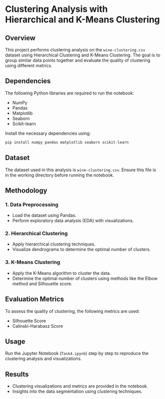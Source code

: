 # Clustering Analysis with Hierarchical and K-Means Clustering

## Overview
This project performs clustering analysis on the `wine-clustering.csv` dataset using Hierarchical Clustering and K-Means Clustering. The goal is to group similar data points together and evaluate the quality of clustering using different metrics.

## Dependencies
The following Python libraries are required to run the notebook:

- NumPy
- Pandas
- Matplotlib
- Seaborn
- Scikit-learn

Install the necessary dependencies using:
```bash
pip install numpy pandas matplotlib seaborn scikit-learn
```

## Dataset
The dataset used in this analysis is `wine-clustering.csv`. Ensure this file is in the working directory before running the notebook.

## Methodology
### 1. Data Preprocessing
- Load the dataset using Pandas.
- Perform exploratory data analysis (EDA) with visualizations.

### 2. Hierarchical Clustering
- Apply hierarchical clustering techniques.
- Visualize dendrograms to determine the optimal number of clusters.

### 3. K-Means Clustering
- Apply the K-Means algorithm to cluster the data.
- Determine the optimal number of clusters using methods like the Elbow method and Silhouette score.

## Evaluation Metrics
To assess the quality of clustering, the following metrics are used:
- Silhouette Score
- Calinski-Harabasz Score

## Usage
Run the Jupyter Notebook (`Task4.ipynb`) step by step to reproduce the clustering analysis and visualizations.

## Results
- Clustering visualizations and metrics are provided in the notebook.
- Insights into the data segmentation using clustering techniques.



